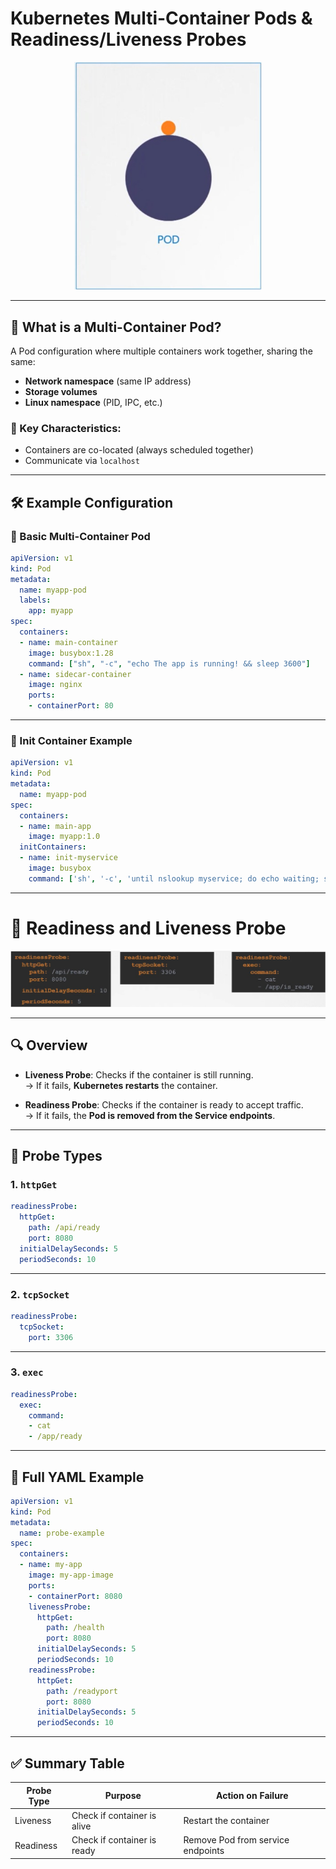 # Kubernetes Multi-Container Pods & Readiness/Liveness Probes

<div align="center">
  <img src="/Images/multic.png" alt="Multi-Container Pod Diagram" width="300">
</div>

---

## 🧩 What is a Multi-Container Pod?

A Pod configuration where multiple containers work together, sharing the same:
- **Network namespace** (same IP address)
- **Storage volumes**
- **Linux namespace** (PID, IPC, etc.)

### 🔑 Key Characteristics:
- Containers are co-located (always scheduled together)
- Communicate via `localhost`

---

## 🛠️ Example Configuration

### 🔹 Basic Multi-Container Pod
```yaml
apiVersion: v1
kind: Pod
metadata:
  name: myapp-pod
  labels:
    app: myapp
spec:
  containers:
  - name: main-container
    image: busybox:1.28
    command: ["sh", "-c", "echo The app is running! && sleep 3600"]
  - name: sidecar-container
    image: nginx
    ports:
    - containerPort: 80
```

---

### 🔹 Init Container Example
```yaml
apiVersion: v1
kind: Pod
metadata:
  name: myapp-pod
spec:
  containers:
  - name: main-app
    image: myapp:1.0
  initContainers:
  - name: init-myservice
    image: busybox
    command: ['sh', '-c', 'until nslookup myservice; do echo waiting; sleep 2; done']
```

---

# 🧪 Readiness and Liveness Probe

<div align="center">
  <img src="/Images/readnessprobe.png" alt="Probe Overview" width="600">
</div>

---

## 🔍 Overview

- **Liveness Probe**: Checks if the container is still running.  
  → If it fails, **Kubernetes restarts** the container.

- **Readiness Probe**: Checks if the container is ready to accept traffic.  
  → If it fails, the **Pod is removed from the Service endpoints**.

---

## 🔧 Probe Types

### 1. `httpGet`
```yaml
readinessProbe:
  httpGet:
    path: /api/ready
    port: 8080
  initialDelaySeconds: 5
  periodSeconds: 10
```

---

### 2. `tcpSocket`
```yaml
readinessProbe:
  tcpSocket:
    port: 3306
```

---

### 3. `exec`
```yaml
readinessProbe:
  exec:
    command:
    - cat
    - /app/ready
```

---

## 📄 Full YAML Example

```yaml
apiVersion: v1
kind: Pod
metadata:
  name: probe-example
spec:
  containers:
  - name: my-app
    image: my-app-image
    ports:
    - containerPort: 8080
    livenessProbe:
      httpGet:
        path: /health
        port: 8080
      initialDelaySeconds: 5
      periodSeconds: 10
    readinessProbe:
      httpGet:
        path: /readyport
        port: 8080
      initialDelaySeconds: 5
      periodSeconds: 10
```

---

## ✅ Summary Table

| Probe Type | Purpose                      | Action on Failure                      |
|------------|------------------------------|----------------------------------------|
| Liveness   | Check if container is alive  | Restart the container                  |
| Readiness  | Check if container is ready  | Remove Pod from service endpoints      |

